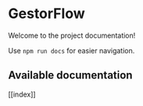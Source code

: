 # GestorFlow

Welcome to the project documentation!

Use `npm run docs` for easier navigation.

## Available documentation

[[index]]
